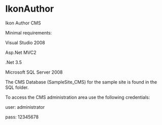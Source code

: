 # IkonAuthor
Ikon Author CMS


Minimal requirements:


Visual Studio 2008

Asp.Net MVC2

.Net 3.5

Microsoft SQL Server 2008


The CMS Database (SampleSite_CMS) for the sample site is found in the SQL folder.


To access the CMS administration area use the following credentials:

user: administrator

pass: 12345678

